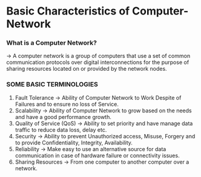 # Basic Characteristics of Computer-Network

### What is a Computer Network?
-> A computer network is a group of computers that use a set of common communication protocols over digital interconnections for the purpose of sharing resources located on or provided by the network nodes.

### **SOME BASIC TERMINOLOGIES**
1.	Fault Tolerance -> Ability of Computer Network to Work Despite of Failures and to ensure no loss of Service. 
2.	Scalability -> Ability of Computer Network to grow based on the needs and have a good performance growth. 
3.	Quality of Service (QoS) -> Ability to set priority and have manage data traffic to reduce data loss, delay etc. 
4.	Security -> Ability to prevent Unauthorized access, Misuse, Forgery and to provide Confidentiality, Integrity, Availability. 
5.	Reliability -> Make easy to use an alternative source for data communication in case of hardware failure or connectivity issues. 
6.	Sharing Resources -> From one computer to another computer over a network. 

